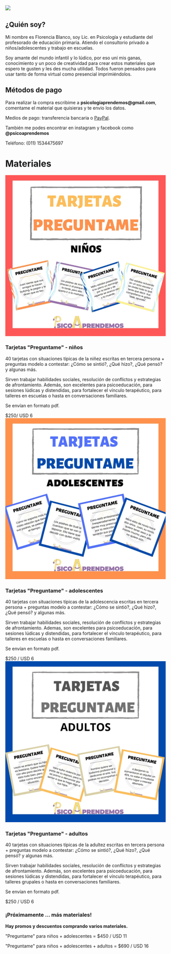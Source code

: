 

<div class="center">
    <img src="https://instagram.faep4-1.fna.fbcdn.net/v/t51.2885-19/s320x320/103625243_725817748227458_4394321882451694663_n.jpg?_nc_ht=instagram.faep4-1.fna.fbcdn.net&_nc_ohc=VuSwou6KSwwAX83TDvd&oh=5eca09218e35d6b5c50b421ee1017fba&oe=5F59CCA3">
</div>
<h2>¿Quién soy?</h2>
<p>Mi nombre es Florencia Blanco, soy Lic. en Psicología y estudiante del profesorado de educación primaria. Atiendo el consultorio privado a niños/adolescentes y trabajo en escuelas.<p>
 <p>Soy amante del mundo infantil y lo lúdico, por eso uní mis ganas, conocimiento y un poco de creatividad para crear estos materiales que espero te gusten y les des mucha utilidad. Todos fueron pensados para usar tanto de forma virtual como presencial imprimiéndolos.<p>

    
<h2>Métodos de pago</h2>
<p>Para realizar la compra escribime a <strong>psicologiaprendemos@gmail.com</strong>, comentame el material que quisieras y te envio los datos.<p>
  <p>Medios de pago: transferencia bancaria o  <a href="https://paypal.me/psicoaprendemos?locale.x=es_XC">PayPal</a>.<p>  
 <p>También me podes encontrar en instagram y facebook como <strong>@psicoaprendemos</strong><p>
   <p>Teléfono: (011) 1534475697<p> 

<h1>Materiales</h1>
   <div class="materiales">
    <div class="material">
        <img src="images/Niños.jpg">
        <div>
            <h3>Tarjetas "Preguntame" - niños</h3>
            <p> 40 tarjetas con situaciones típicas de la niñez escritas en tercera persona + preguntas modelo a contestar: ¿Cómo se sintió?, ¿Qué hizo?, ¿Qué pensó? y algunas más. </p>
            <p> Sirven trabajar habilidades sociales, resolución de conflictos y estrategias de afrontamiento. Además, son excelentes para psicoeducación, para sesiones lúdicas y distendidas, para fortalecer el vínculo terapéutico, para talleres en escuelas o hasta en conversaciones familiares. </p>
            <p> Se envían en formato pdf. </p>
            <div class="center">
              <div class="precio">$250/ USD 6</div> 
            </div>
        </div>
    </div>
    <div class="material inverso">
        <img src="images/Ado.jpg">
        <div>
            <h3>Tarjetas "Preguntame" - adolescentes</h3>
            <p> 40 tarjetas con situaciones típicas de la adolescencia escritas en tercera persona + preguntas modelo a contestar: ¿Cómo se sintió?, ¿Qué hizo?, ¿Qué pensó? y algunas más.</p>
            <p> Sirven trabajar habilidades sociales, resolución de conflictos y estrategias de afrontamiento. Ademas, son excelentes para psicoeducación, para sesiones lúdicas y distendidas, para fortalecer el vínculo terapéutico, para talleres en escuelas o hasta en conversaciones familiares.</p>
            <p> Se envían en formato pdf. </p>
            <div class="center">
                <div class="precio">$250 / USD 6</div> 
            </div>
        </div>
    </div>
    <div class="material">
        <img src="images/Adultos.jpg">
        <div>
            <h3>Tarjetas "Preguntame" - adultos</h3>
            <p> 40 tarjetas con situaciones típicas de la adultez escritas en tercera persona + preguntas modelo a contestar: ¿Cómo se sintió?, ¿Qué hizo?, ¿Qué pensó? y algunas más. </p>
            <p> Sirven trabajar habilidades sociales, resolución de conflictos y estrategias de afrontamiento. Además, son excelentes para psicoeducación, para sesiones lúdicas y distendidas, para fortalecer el vínculo terapéutico, para talleres grupales o hasta en conversaciones familiares.</p>
            <p> Se envían en formato pdf. </p>
            <div class="center">
                <div class="precio">$250 / USD 6</div> 
            </div>
        </div>
    </div>
    <h3>¡Próximamente ... más materiales!</h3>
        <p><strong> Hay promos y descuentos comprando varios materiales.</strong></p>
    <p> "Preguntame" para niños + adolescentes = $450 / USD 11 </p>
    <p> "Preguntame" para niños + adolescentes +  adultos = $690 / USD 16 </p>

</div>

